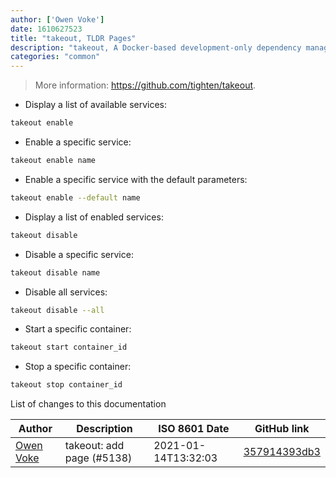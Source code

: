 ```yaml
---
author: ['Owen Voke']
date: 1610627523
title: "takeout, TLDR Pages"
description: "takeout, A Docker-based development-only dependency manager."
categories: "common"
---
```

> More information: <https://github.com/tighten/takeout>.

- Display a list of available services:

```bash
takeout enable
```

- Enable a specific service:

```bash
takeout enable name
```

- Enable a specific service with the default parameters:

```bash
takeout enable --default name
```

- Display a list of enabled services:

```bash
takeout disable
```

- Disable a specific service:

```bash
takeout disable name
```

- Disable all services:

```bash
takeout disable --all
```

- Start a specific container:

```bash
takeout start container_id
```

- Stop a specific container:

```bash
takeout stop container_id
```
List of changes to this documentation


Author | Description | ISO 8601 Date | GitHub link
------|-----|-----|-----
[Owen Voke](mailto:development@voke.dev) | takeout: add page (#5138) | 2021-01-14T13:32:03 | [357914393db3](https://github.com/tldr-pages/tldr/commit/357914393db3489cc092e15c210c1f293e88f29e)

